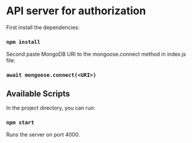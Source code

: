 # API server for authorization

First install the dependencies:

### `npm install`

Second paste MongoDB URI to the mongoose.connect method in index.js file: 

### `await mongoose.connect(<URI>)`

## Available Scripts

In the project directory, you can run:

### `npm start`

Runs the server on port 4000.